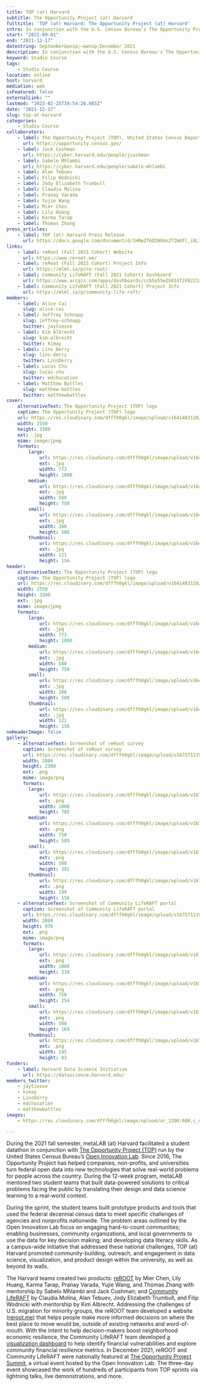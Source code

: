 ```yaml
---
title: TOP (at) Harvard
subtitle: The Opportunity Project (at) Harvard
fulltitle: 'TOP (at) Harvard: The Opportunity Project (at) Harvard'
intro: In conjunction with the U.S. Census Bureau's The Opportunity Project, teams of Harvard students joined a design sprint to develop projects using census data for public good
start: "2021-09-01"
end: "2021-12-17"
datestring: September&ensp;–&ensp;December 2021
description: In conjunction with the U.S. Census Bureau's The Opportunity Project, teams of Harvard students joined a design sprint to develop projects using cens…
keyword: Studio Course
tags:
    - Studio Course
location: online
host: harvard
mediation: web
isFeatured: false
externalLink: ""
lastmod: "2023-02-25T19:54:26.865Z"
date: "2021-12-17"
slug: top-at-harvard
categories:
    - Studio Course
collaborators:
    - label: The Opportunity Project (TOP), United States Census Department
      url: https://opportunity.census.gov/
    - label: Jack Cushman
      url: https://cyber.harvard.edu/people/jcushman
    - label: Sabelo Mhlambi
      url: https://cyber.harvard.edu/people/sabelo-mhlambi
    - label: Alan Tebuev
    - label: Filip Wodnicki
    - label: Jody Elizabeth Trumbull
    - label: Claudia Molina
    - label: Pranay Varada
    - label: Yujie Wang
    - label: Mier Chen
    - label: Lily Huang
    - label: Karma Tarap
    - label: Thomas Zhang
press_articles:
    - label: TOP (at) Harvard Press Release
      url: https://docs.google.com/document/d/1HMwZf6QIWGbn2TZmUfl_i8LiRXVuyhSIQBll5G3gkRs/edit
links:
    - label: reRoot (Fall 2021 Cohort) Website
      url: https://www.reroot.me/
    - label: reRoot (Fall 2021 Cohort) Project Info
      url: https://mlml.io/p/re-root/
    - label: Community LifeRAFT (Fall 2021 Cohort) Dashboard
      url: https://www.arcgis.com/apps/dashboards/ccb5a55e2b814f249222a069daf656cc
    - label: Community LifeRAFT (Fall 2021 Cohort) Project Info
      url: https://mlml.io/p/community-life-raft/
members:
    - label: Alice Cai
      slug: alice-cai
    - label: Jeffrey Schnapp
      slug: jeffrey-schnapp
      twitter: jaytiesse
    - label: Kim Albrecht
      slug: kim-albrecht
      twitter: kimay
    - label: Lins Derry
      slug: lins-derry
      twitter: LinsDerry
    - label: Lucas Chu
      slug: lucas-chu
      twitter: edchucation
    - label: Matthew Battles
      slug: matthew-battles
      twitter: matthewbattles
cover:
    alternativeText: The Opportunity Project (TOP) logo
    caption: The Opportunity Project (TOP) logo
    url: https://res.cloudinary.com/dfffh0gkl/image/upload/v1641483120/img0_4_c3ad4c5f13.jpg
    width: 2550
    height: 3300
    ext: .jpg
    mime: image/jpeg
    formats:
        large:
            url: https://res.cloudinary.com/dfffh0gkl/image/upload/v1641483121/large_img0_4_c3ad4c5f13.jpg
            ext: .jpg
            width: 773
            height: 1000
        medium:
            url: https://res.cloudinary.com/dfffh0gkl/image/upload/v1641483122/medium_img0_4_c3ad4c5f13.jpg
            ext: .jpg
            width: 580
            height: 750
        small:
            url: https://res.cloudinary.com/dfffh0gkl/image/upload/v1641483122/small_img0_4_c3ad4c5f13.jpg
            ext: .jpg
            width: 386
            height: 500
        thumbnail:
            url: https://res.cloudinary.com/dfffh0gkl/image/upload/v1641483121/thumbnail_img0_4_c3ad4c5f13.jpg
            ext: .jpg
            width: 121
            height: 156
header:
    alternativeText: The Opportunity Project (TOP) logo
    caption: The Opportunity Project (TOP) logo
    url: https://res.cloudinary.com/dfffh0gkl/image/upload/v1641483120/img0_4_c3ad4c5f13.jpg
    width: 2550
    height: 3300
    ext: .jpg
    mime: image/jpeg
    formats:
        large:
            url: https://res.cloudinary.com/dfffh0gkl/image/upload/v1641483121/large_img0_4_c3ad4c5f13.jpg
            ext: .jpg
            width: 773
            height: 1000
        medium:
            url: https://res.cloudinary.com/dfffh0gkl/image/upload/v1641483122/medium_img0_4_c3ad4c5f13.jpg
            ext: .jpg
            width: 580
            height: 750
        small:
            url: https://res.cloudinary.com/dfffh0gkl/image/upload/v1641483122/small_img0_4_c3ad4c5f13.jpg
            ext: .jpg
            width: 386
            height: 500
        thumbnail:
            url: https://res.cloudinary.com/dfffh0gkl/image/upload/v1641483121/thumbnail_img0_4_c3ad4c5f13.jpg
            ext: .jpg
            width: 121
            height: 156
noHeaderImage: false
gallery:
    - alternativeText: Screenshot of reRoot survey
      caption: Screenshot of reRoot survey
      url: https://res.cloudinary.com/dfffh0gkl/image/upload/v1675711194/re_Root0_55adc731e7.png
      width: 2880
      height: 2260
      ext: .png
      mime: image/png
      formats:
        large:
            url: https://res.cloudinary.com/dfffh0gkl/image/upload/v1675711195/large_re_Root0_55adc731e7.png
            ext: .png
            width: 1000
            height: 785
        medium:
            url: https://res.cloudinary.com/dfffh0gkl/image/upload/v1675711196/medium_re_Root0_55adc731e7.png
            ext: .png
            width: 750
            height: 589
        small:
            url: https://res.cloudinary.com/dfffh0gkl/image/upload/v1675711196/small_re_Root0_55adc731e7.png
            ext: .png
            width: 500
            height: 392
        thumbnail:
            url: https://res.cloudinary.com/dfffh0gkl/image/upload/v1675711194/thumbnail_re_Root0_55adc731e7.png
            ext: .png
            width: 199
            height: 156
    - alternativeText: Screenshot of Community LifeRAFT portal
      caption: Screenshot of Community LifeRAFT portal
      url: https://res.cloudinary.com/dfffh0gkl/image/upload/v1675711194/community_lr_queens_10d6595055.png
      width: 2880
      height: 976
      ext: .png
      mime: image/png
      formats:
        large:
            url: https://res.cloudinary.com/dfffh0gkl/image/upload/v1675711195/large_community_lr_queens_10d6595055.png
            ext: .png
            width: 1000
            height: 339
        medium:
            url: https://res.cloudinary.com/dfffh0gkl/image/upload/v1675711196/medium_community_lr_queens_10d6595055.png
            ext: .png
            width: 750
            height: 254
        small:
            url: https://res.cloudinary.com/dfffh0gkl/image/upload/v1675711196/small_community_lr_queens_10d6595055.png
            ext: .png
            width: 500
            height: 169
        thumbnail:
            url: https://res.cloudinary.com/dfffh0gkl/image/upload/v1675711194/thumbnail_community_lr_queens_10d6595055.png
            ext: .png
            width: 245
            height: 83
funders:
    - label: Harvard Data Science Initiative
      url: https://datascience.harvard.edu/
members_twitter:
    - jaytiesse
    - kimay
    - LinsDerry
    - edchucation
    - matthewbattles
images:
    - https://res.cloudinary.com/dfffh0gkl/image/upload/ar_1200:600,c_crop/c_limit,h_1200,w_600/v1641483120/img0_4_c3ad4c5f13.jpg

---
```

During the 2021 fall semester, metaLAB (at) Harvard facilitated a student datathon in conjunction with [The Opportunity Project (TOP)](https://opportunity.census.gov) run by the United States Census Bureau’s [Open Innovation Lab](https://coil.census.gov). Since 2016, The Opportunity Project has helped companies, non-profits, and universities turn federal open data into new technologies that solve real-world problems for people across the country. During the 12-week program, metaLAB mentored two student teams that built data-powered solutions to critical problems facing the public by translating their design and data science learning to a real-world context.

During the sprint, the student teams built prototype products and tools that used the federal decennial census data to meet specific challenges of agencies and nonprofits nationwide. The problem areas outlined by the Open Innovation Lab focus on engaging hard-to-count communities; enabling businesses, community organizations, and local governments to use the data for key decision making; and developing data literacy skills. As a campus-wide initiative that addressed these national challenges, TOP (at) Harvard promoted community-building, outreach, and engagement in data science, visualization, and product design within the university, as well as beyond its walls.

The Harvard teams created two products: [reROOT](https://mlml.io/p/re-root/) by Mier Chen, Lily Huang, Karma Tarap, Pranay Varada, Yujie Wang, and Thomas Zhang with mentorship by Sabelo Mhlambi and Jack Cushman; and [Community LifeRAFT](https://mlml.io/p/community-life-raft/) by Claudia Molina, Alan Tebuev, Jody Elizabeth Trumbull, and Filip Wodnicki with mentorship by Kim Albrecht. Addressing the challenges of U.S. migration for minority groups, the reROOT team developed a website ([reroot.me](https://www.reroot.me)) that helps people make more informed decisions on where the best place to move would be, outside of existing networks and word-of-mouth. With the intent to help decision-makers boost neighborhood economic resilience, the Community LifeRAFT team developed [a visualization dashboard](https://www.arcgis.com/apps/dashboards/ccb5a55e2b814f249222a069daf656cc) to help identify financial vulnerabilities and explore community financial resilience metrics. In December 2021, reROOT and Community LifeRAFT were nationally featured at [The Opportunity Project Summit](https://emamo.com/event/TOPSummit2021), a virtual event hosted by the Open Innovation Lab. The three-day event showcased the work of hundreds of participants from TOP sprints via lightning talks, live demonstrations, and more.